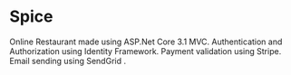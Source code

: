 # Spice
Online Restaurant
made using ASP.Net Core 3.1 MVC.
Authentication and Authorization using Identity Framework.
Payment validation using Stripe.
Email sending using SendGrid .
